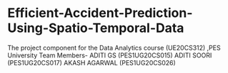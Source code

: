 # Efficient-Accident-Prediction-Using-Spatio-Temporal-Data
The project component for the Data Analytics course (UE20CS312) ,PES University 
Team Members-
ADITI GS (PES1UG20CS015)
ADITI SOORI (PES1UG20CS017)
AKASH AGARWAL (PES1UG20CS026)
